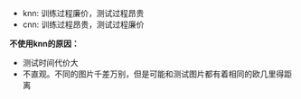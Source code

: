- knn: 训练过程廉价，测试过程昂贵
- cnn: 训练过程昂贵，测试过程廉价

**不使用knn的原因：**

- 测试时间代价大
- 不直观。不同的图片千差万别，但是可能和测试图片都有着相同的欧几里得距离
<!--stackedit_data:
eyJoaXN0b3J5IjpbLTEwOTIzMzY4NTUsODM5Mzk2Njg2XX0=
-->